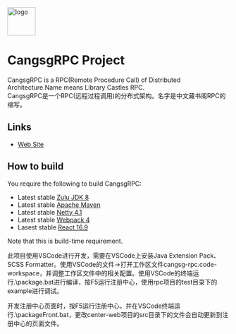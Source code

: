 <img width="64" src="https://raw.githubusercontent.com/KeithWang2019/CangsgRPC/dev/64.ico" alt="logo">

# CangsgRPC Project
CangsgRPC is a RPC(Remote Procedure Call) of Distributed Architecture.Name means Library Castles RPC.<br/>
CangsgRPC是一个RPC(远程过程调用)的分布式架构。名字是中文藏书阁RPC的缩写。

## Links

* [Web Site](https://github.com/KeithWang2019/CangsgRPC)

## How to build

You require the following to build CangsgRPC:

* Latest stable [Zulu JDK 8](https://www.azul.com/downloads/zulu-community/)
* Latest stable [Apache Maven](http://maven.apache.org/)
* Latest stable [Netty 4.1](https://netty.io/downloads.html)
* Latest stable [Webpack 4](https://webpack.github.io/)
* Lasest stable [React 16.9](https://reactjs.org/)

Note that this is build-time requirement. 

此项目使用VSCode进行开发，需要在VSCode上安装Java Extension Pack、SCSS Formatter。使用VSCode的文件->打开工作区文件cangsg-rpc.code-workspace，并调整工作区文件中的相关配置。使用VSCode的终端运行.\package.bat进行编译，按F5运行注册中心，使用rpc项目的test目录下的example进行调试。<br/>

开发注册中心页面时，按F5运行注册中心，并在VSCode终端运行.\packageFront.bat，更改center-web项目的src目录下的文件会自动更新到注册中心的页面文件。
